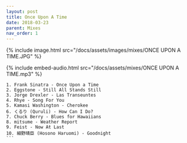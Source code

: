 ```yaml
---
layout: post
title: Once Upon A Time
date: 2018-03-23
parent: Mixes
nav_order: 1
---
```

{% include image.html src="/docs/assets/images/mixes/ONCE UPON A TIME.JPG" %}

{% include embed-audio.html src="/docs/assets/mixes/ONCE UPON A TIME.mp3" %}

````
1. Frank Sinatra - Once Upon a Time
2. Eggstone - Still All Stands Still
3. Jorge Drexler - Las Transeuntes
4. Rhye - Song For You
5. Kamasi Washington - Cherokee
6. くるり (Quruli) - How Can I Do?
7. Chuck Berry - Blues for Hawaiians
8. mitsume - Weather Report
9. Feist - Now At Last
10. 細野晴臣 (Hosono Haruomi) - Goodnight
```
